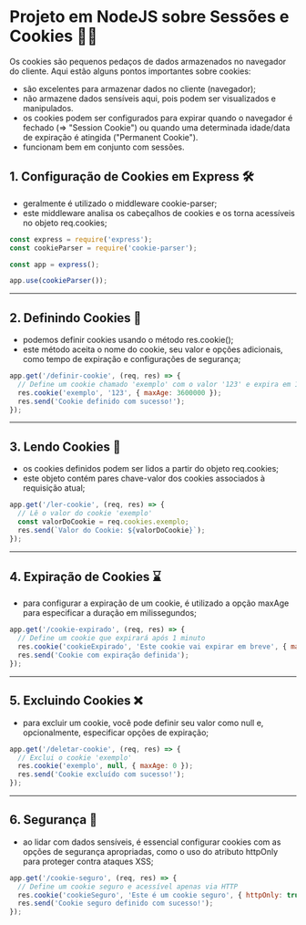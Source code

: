 # Projeto em NodeJS sobre Sessões e Cookies 🍪🚀

Os cookies são pequenos pedaços de dados armazenados no navegador do cliente. Aqui estão alguns pontos importantes sobre cookies:
- são excelentes para armazenar dados no cliente (navegador);
- não armazene dados sensíveis aqui, pois podem ser visualizados e manipulados.
- os cookies podem ser configurados para expirar quando o navegador é fechado (=> "Session Cookie") ou quando uma determinada idade/data de expiração é atingida ("Permanent Cookie").
- funcionam bem em conjunto com sessões.

## 1. **Configuração de Cookies em Express 🛠️**
- geralmente é utilizado o middleware cookie-parser;
- este middleware analisa os cabeçalhos de cookies e os torna acessíveis no objeto req.cookies;
~~~javascript
const express = require('express');
const cookieParser = require('cookie-parser');

const app = express();

app.use(cookieParser());
~~~
---

## 2. **Definindo Cookies 🍪** 
- podemos definir cookies usando o método res.cookie();
- este método aceita o nome do cookie, seu valor e opções adicionais, como tempo de expiração e configurações de segurança;
~~~javascript
app.get('/definir-cookie', (req, res) => {
  // Define um cookie chamado 'exemplo' com o valor '123' e expira em 1 hora
  res.cookie('exemplo', '123', { maxAge: 3600000 });
  res.send('Cookie definido com sucesso!');
});
~~~
---

## 3. **Lendo Cookies 📖**
- os cookies definidos podem ser lidos a partir do objeto req.cookies;
- este objeto contém pares chave-valor dos cookies associados à requisição atual;
~~~javascript
app.get('/ler-cookie', (req, res) => {
  // Lê o valor do cookie 'exemplo'
  const valorDoCookie = req.cookies.exemplo;
  res.send(`Valor do Cookie: ${valorDoCookie}`);
});
~~~
---

## 4. **Expiração de Cookies ⌛**
- para configurar a expiração de um cookie, é utilizado a opção maxAge para especificar a duração em milissegundos;
~~~javascript
app.get('/cookie-expirado', (req, res) => {
  // Define um cookie que expirará após 1 minuto
  res.cookie('cookieExpirado', 'Este cookie vai expirar em breve', { maxAge: 60000 });
  res.send('Cookie com expiração definida');
});
~~~
---

## 5. **Excluindo Cookies ❌**
- para excluir um cookie, você pode definir seu valor como null e, opcionalmente, especificar opções de expiração;
~~~javascript
app.get('/deletar-cookie', (req, res) => {
  // Exclui o cookie 'exemplo'
  res.cookie('exemplo', null, { maxAge: 0 });
  res.send('Cookie excluído com sucesso!');
});
~~~
---

## 6. **Segurança 🔐**
- ao lidar com dados sensíveis, é essencial configurar cookies com as opções de segurança apropriadas, como o uso do atributo httpOnly para proteger contra ataques XSS;
~~~javascript
app.get('/cookie-seguro', (req, res) => {
  // Define um cookie seguro e acessível apenas via HTTP
  res.cookie('cookieSeguro', 'Este é um cookie seguro', { httpOnly: true, secure: true });
  res.send('Cookie seguro definido com sucesso!');
});
~~~
